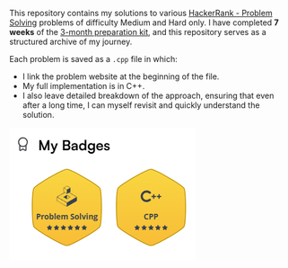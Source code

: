 This repository contains my solutions to various [HackerRank - Problem Solving](https://www.hackerrank.com/domains/algorithms?badge_type=problem-solving) problems of difficulty Medium and Hard only. I have completed **7 weeks** of the [3-month preparation kit](https://www.hackerrank.com/interview/preparation-kits/three-month-preparation-kit/three-month-week-one/challenges), and this repository serves as a structured archive of my journey.


Each problem is saved as a `.cpp` file in which:
- I link the problem website at the beginning of the file.
- My full implementation is in C++.
- I also leave detailed breakdown of the approach, ensuring that even after a long time, I can myself revisit and quickly understand the solution.


[![My badges](./badge.png)](https://www.hackerrank.com/profile/Do_Khang)

